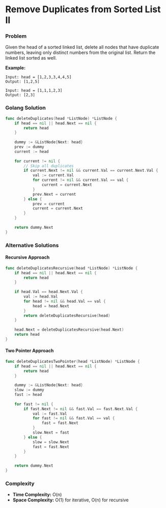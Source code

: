 # Remove Duplicates from Sorted List II

### Problem
Given the head of a sorted linked list, delete all nodes that have duplicate numbers, leaving only distinct numbers from the original list. Return the linked list sorted as well.

**Example:**
```
Input: head = [1,2,3,3,4,4,5]
Output: [1,2,5]

Input: head = [1,1,1,2,3]
Output: [2,3]
```

### Golang Solution

```go
func deleteDuplicates(head *ListNode) *ListNode {
    if head == nil || head.Next == nil {
        return head
    }
    
    dummy := &ListNode{Next: head}
    prev := dummy
    current := head
    
    for current != nil {
        // Skip all duplicates
        if current.Next != nil && current.Val == current.Next.Val {
            val := current.Val
            for current != nil && current.Val == val {
                current = current.Next
            }
            prev.Next = current
        } else {
            prev = current
            current = current.Next
        }
    }
    
    return dummy.Next
}
```

### Alternative Solutions

#### **Recursive Approach**
```go
func deleteDuplicatesRecursive(head *ListNode) *ListNode {
    if head == nil || head.Next == nil {
        return head
    }
    
    if head.Val == head.Next.Val {
        val := head.Val
        for head != nil && head.Val == val {
            head = head.Next
        }
        return deleteDuplicatesRecursive(head)
    }
    
    head.Next = deleteDuplicatesRecursive(head.Next)
    return head
}
```

#### **Two Pointer Approach**
```go
func deleteDuplicatesTwoPointer(head *ListNode) *ListNode {
    if head == nil || head.Next == nil {
        return head
    }
    
    dummy := &ListNode{Next: head}
    slow := dummy
    fast := head
    
    for fast != nil {
        if fast.Next != nil && fast.Val == fast.Next.Val {
            val := fast.Val
            for fast != nil && fast.Val == val {
                fast = fast.Next
            }
            slow.Next = fast
        } else {
            slow = slow.Next
            fast = fast.Next
        }
    }
    
    return dummy.Next
}
```

### Complexity
- **Time Complexity:** O(n)
- **Space Complexity:** O(1) for iterative, O(n) for recursive
